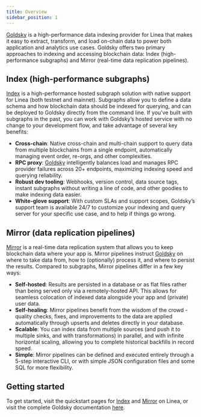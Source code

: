 ```yaml
---
title: Overview
sidebar_position: 1
---
```


[Goldsky](https://goldsky.com) is a high-performance data indexing provider for Linea that makes it easy to extract, transform, and load on-chain data to power both application and analytics use cases. Goldsky offers two primary approaches to indexing and accessing blockchain data: Index (high-performance subgraphs) and Mirror (real-time data replication pipelines).

## Index (high-performance subgraphs)

[Index](./goldsky-index.md) is a high-performance hosted subgraph solution with native support for Linea (both testnet and mainnet). Subgraphs allow you to define a data schema and how blockchain data should be indexed for querying, and can be deployed to Goldsky directly from the command line. If you’ve built with subgraphs in the past, you can work with Goldsky’s hosted service with no change to your development flow, and take advantage of several key benefits:

- **Cross-chain**: Native cross-chain and multi-chain support to query data from multiple blockchains from a single endpoint, automatically managing event order, re-orgs, and other complexities.
- **RPC proxy**: [Goldsky](https://goldsky.com) intelligently balances load and manages RPC provider failures across 20+ endpoints, maximizing indexing speed and querying reliability.
- **Robust dev tooling**: Webhooks, version control, data source tags, instant subgraphs without writing a line of code, and other goodies to make indexing data easier.
- **White-glove support**: With custom SLAs and support scopes, Goldsky’s support team is available 24/7 to customize your indexing and query server for your specific use case, and to help if things go wrong.

## Mirror (data replication pipelines)

[Mirror](./goldsky-mirror.md) is a real-time data replication system that allows you to keep blockchain data where your app is. Mirror pipelines instruct [Goldsky](https://goldsky.com) on where to take data from, how to (optionally) process it, and where to persist the results. Compared to subgraphs, Mirror pipelines differ in a few key ways:

- **Self-hosted**: Results are persisted in a database or as flat files rather than being served only via a remotely-hosted API. This allows for seamless colocation of indexed data alongside your app and (private) user data.
- **Self-healing**: Mirror pipelines benefit from the wisdom of the crowd - quality checks, fixes, and improvements to the data are applied automatically through upserts and deletes directly in your database.
- **Scalable**: You can index data from multiple sources (and push it to multiple sinks, and with transformations) in parallel, and with infinite horizontal scaling, allowing you to complete historical backfills in record speed.
- **Simple**: Mirror pipelines can be defined and executed entirely through a 5-step interactive CLI, or with simple JSON configuration files and some SQL for more flexibility.

## Getting started

To get started, visit the quickstart pages for [Index](./goldsky-index.md) and [Mirror](./goldsky-mirror.md) on Linea, or visit the complete Goldsky documentation [here](https://docs.goldsky.com).
